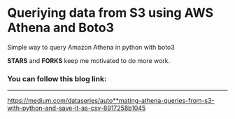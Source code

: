 # Queriying data from S3 using AWS Athena and Boto3
Simple way to query Amazon Athena in python with boto3

**STARS** and **FORKS** keep me motivated to do more work.

### You can follow this blog link:  
---
https://medium.com/dataseries/auto**mating-athena-queries-from-s3-with-python-and-save-it-as-csv-8917258b1045



